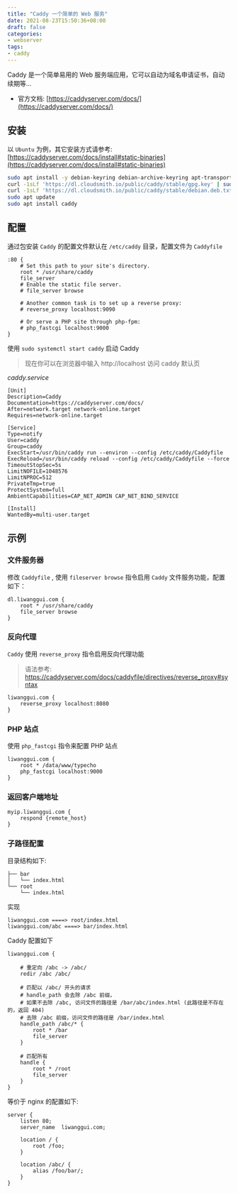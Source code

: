 ```yaml
---
title: "Caddy 一个简单的 Web 服务"
date: 2021-08-23T15:50:36+08:00
draft: false
categories: 
- webserver
tags:
- caddy
---
```


Caddy 是一个简单易用的 Web 服务端应用，它可以自动为域名申请证书，自动续期等...

- 官方文档: [https://caddyserver.com/docs/](https://caddyserver.com/docs/)

## 安装

以 `Ubuntu` 为例，其它安装方式请参考: [https://caddyserver.com/docs/install#static-binaries](https://caddyserver.com/docs/install#static-binaries)

```bash
sudo apt install -y debian-keyring debian-archive-keyring apt-transport-https
curl -1sLf 'https://dl.cloudsmith.io/public/caddy/stable/gpg.key' | sudo tee /etc/apt/trusted.gpg.d/caddy-stable.asc
curl -1sLf 'https://dl.cloudsmith.io/public/caddy/stable/debian.deb.txt' | sudo tee /etc/apt/sources.list.d/caddy-stable.list
sudo apt update
sudo apt install caddy
```

## 配置

通过包安装 `Caddy` 的配置文件默认在 `/etc/caddy` 目录，配置文件为 `Caddyfile`

```caddyfile
:80 {
	# Set this path to your site's directory.
	root * /usr/share/caddy
	file_server
	# Enable the static file server.
	# file_server browse

	# Another common task is to set up a reverse proxy:
	# reverse_proxy localhost:9090

	# Or serve a PHP site through php-fpm:
	# php_fastcgi localhost:9000
}
```

使用 `sudo systemctl start caddy` 启动 Caddy 

> 现在你可以在浏览器中输入 http://localhost 访问 caddy 默认页


*caddy.service*

```
[Unit]
Description=Caddy
Documentation=https://caddyserver.com/docs/
After=network.target network-online.target
Requires=network-online.target

[Service]
Type=notify
User=caddy
Group=caddy
ExecStart=/usr/bin/caddy run --environ --config /etc/caddy/Caddyfile
ExecReload=/usr/bin/caddy reload --config /etc/caddy/Caddyfile --force
TimeoutStopSec=5s
LimitNOFILE=1048576
LimitNPROC=512
PrivateTmp=true
ProtectSystem=full
AmbientCapabilities=CAP_NET_ADMIN CAP_NET_BIND_SERVICE

[Install]
WantedBy=multi-user.target
```

## 示例

### 文件服务器

修改 `Caddyfile` , 使用 `fileserver browse` 指令启用 `Caddy` 文件服务功能，配置如下：

```
dl.liwanggui.com {
	root * /usr/share/caddy
	file_server browse
}
```

### 反向代理 

`Caddy` 使用 `reverse_proxy` 指令启用反向代理功能

> 语法参考: https://caddyserver.com/docs/caddyfile/directives/reverse_proxy#syntax

```
liwanggui.com {
	reverse_proxy localhost:8080
}
```

### PHP 站点

使用 `php_fastcgi` 指令来配置 PHP 站点

```
liwanggui.com {
    root * /data/www/typecho
    php_fastcgi localhost:9000
}
```

### 返回客户端地址

```
myip.liwanggui.com {
    respond {remote_host}
}
```

### 子路径配置

目录结构如下:

```
├── bar
│   └── index.html
└── root
    └── index.html
```

实现

```
liwanggui.com ====> root/index.html
liwanggui.com/abc ====> bar/index.html
```

Caddy 配置如下

```
liwanggui.com {

	# 重定向 /abc -> /abc/
    redir /abc /abc/  

	# 匹配以 /abc/ 开头的请求
	# handle_path 会去除 /abc 前缀，
	# 如果不去除 /abc, 访问文件的路径是 /bar/abc/index.html (此路径是不存在的，返回 404)
	# 去除 /abc 前缀，访问文件的路径是 /bar/index.html 
    handle_path /abc/* {
        root * /bar
        file_server
    }

	# 匹配所有
    handle {
        root * /root
        file_server
    }
}
```

等价于 nginx 的配置如下:

```
server {
	listen 80;
	server_name  liwanggui.com;

	location / {
		root /foo;
	}

	location /abc/ {
		alias /foo/bar/;
	}
}   
```